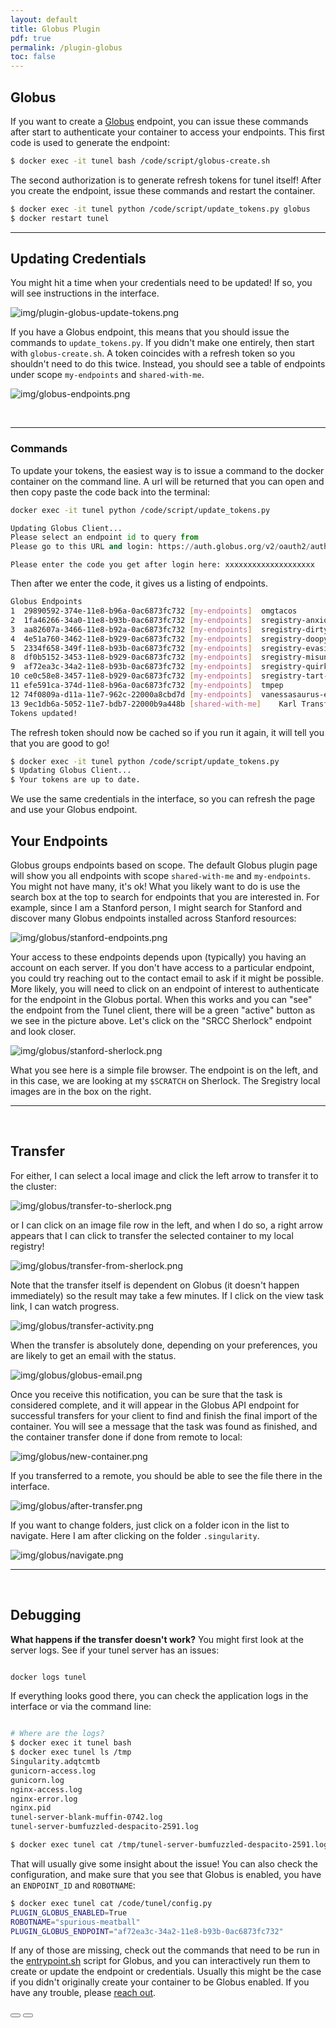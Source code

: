 ```yaml
---
layout: default
title: Globus Plugin
pdf: true
permalink: /plugin-globus
toc: false
---
```


## Globus
If you want to create a <a href="https://globus.org" target="_blank">Globus</a> 
endpoint, you can issue these commands after start to
authenticate your container to access your endpoints. This first code
is used to generate the endpoint:

```bash
$ docker exec -it tunel bash /code/script/globus-create.sh
```

The second authorization is to generate refresh tokens for tunel itself! After
you create the endpoint, issue these commands and restart the container.

```bash
$ docker exec -it tunel python /code/script/update_tokens.py globus
$ docker restart tunel
```

<hr>


## Updating Credentials
You might hit a time when your credentials need to be updated! If so, you will
see instructions in the interface.

![img/plugin-globus-update-tokens.png](img/globus/update-tokens.png)

If you have a Globus endpoint, this means that you should issue the commands 
to `update_tokens.py`. If you didn't make one entirely, then start
with `globus-create.sh`. A token coincides with a refresh token so 
you shouldn't need to do this twice. Instead, you should see 
a table of endpoints under scope `my-endpoints` and `shared-with-me`.

![img/globus-endpoints.png](img/globus/globus-endpoints.png)


<br>
<hr>

### Commands
To update your tokens, the easiest way is to issue a command to the docker
container on the command line. A url will be returned that you can open and then
copy paste the code back into the terminal:

```bash
docker exec -it tunel python /code/script/update_tokens.py
```
```python
Updating Globus Client...
Please select an endpoint id to query from
Please go to this URL and login: https://auth.globus.org/v2/oauth2/authorize?client_id=ae32247c-2c17-4c43-92b5-ba7fe9957dbb&redirect_uri=https%3A%2F%2Fauth.globus.org%2Fv2%2Fweb%2Fauth-code&scope=openid+profile+email+urn%3Aglobus%3Aauth%3Ascope%3Atransfer.api.globus.org%3Aall&state=_default&response_type=code&code_challenge=aPNLtTtI8G1AOGBJ7ffxJIT-7NpqGQU8bJvqVWyKTQ0&code_challenge_method=S256&access_type=offline
```
```
Please enter the code you get after login here: xxxxxxxxxxxxxxxxxxxx
```
Then after we enter the code, it gives us a listing of endpoints.

```bash
Globus Endpoints
1  29890592-374e-11e8-b96a-0ac6873fc732	[my-endpoints]	omgtacos
2  1fa46266-34a0-11e8-b93b-0ac6873fc732	[my-endpoints]	sregistry-anxious-nunchucks-2069
3  aa82607a-3466-11e8-b92a-0ac6873fc732	[my-endpoints]	sregistry-dirty-nalgas-8986
4  4e51a760-3462-11e8-b929-0ac6873fc732	[my-endpoints]	sregistry-doopy-underoos-8353
5  2334f658-349f-11e8-b93b-0ac6873fc732	[my-endpoints]	sregistry-evasive-buttface-3847
8  df0b5152-3453-11e8-b929-0ac6873fc732	[my-endpoints]	sregistry-misunderstood-lemur-3519
9  af72ea3c-34a2-11e8-b93b-0ac6873fc732	[my-endpoints]	sregistry-quirky-chair-8749
10 ce0c58e8-3457-11e8-b929-0ac6873fc732	[my-endpoints]	sregistry-tart-latke-6416
11 efe591ca-374d-11e8-b96a-0ac6873fc732	[my-endpoints]	tmpep
12 74f0809a-d11a-11e7-962c-22000a8cbd7d	[my-endpoints]	vanessasaurus-endpoint
13 9ec1db6a-5052-11e7-bdb7-22000b9a448b	[shared-with-me]	Karl Transfer
Tokens updated!

```

The refresh token should now be cached so if you run it again, it will tell you that you
are good to go!

```bash
$ docker exec -it tunel python /code/script/update_tokens.py
$ Updating Globus Client...
$ Your tokens are up to date.
```

We use the same credentials in the interface, so you can refresh the page and
use your Globus endpoint. 

## Your Endpoints
Globus groups endpoints based on scope. The default Globus plugin page will show you
all endpoints with scope `shared-with-me` and `my-endpoints`. You might not have many,
it's ok! What you likely want to do is use the search box at the top to search for
endpoints that you are interested in. For example, since I am a Stanford person,
I might search for Stanford and discover many Globus endpoints installed across 
Stanford resources:

![img/globus/stanford-endpoints.png](img/globus/stanford-endpoints.png)

Your access to these endpoints depends upon (typically) you having an account on each
server. If you don't have access to a particular endpoint, you could try reaching out
to the contact email to ask if it might be possible. More likely, you will need to
click on an endpoint of interest to authenticate for the endpoint in the Globus portal.
When this works and you can "see" the endpoint from the Tunel client, there will be a 
green "active" button as we see in the picture above. Let's click on the "SRCC Sherlock"
endpoint and look closer.

![img/globus/stanford-sherlock.png](img/globus/stanford-sherlock.png)

What you see here is a simple file browser. The endpoint is on the left, and in this case,
we are looking at my `$SCRATCH` on Sherlock. The Sregistry local images are in the box on
the right. 

<hr><br>

## Transfer
For either, I can select a local image and click the left arrow to transfer 
it to the cluster:

![img/globus/transfer-to-sherlock.png](img/globus/sherlock-transfer-to.png)

or I can click on an image file row in the left, and when I do so, a right arrow
appears that I can click to transfer the selected container to my local registry!

![img/globus/transfer-from-sherlock.png](img/globus/sherlock-transfer-from.png)

Note that the transfer itself is dependent on Globus (it doesn't
happen immediately) so the result may take a few minutes. If I click on the view
task link, I can watch progress.

![img/globus/transfer-activity.png](img/globus/transfer-activity.png)

When the transfer is absolutely done, depending on your preferences, you are likely to
get an email with the status.

![img/globus/globus-email.png](img/globus/globus-email.png)

Once you receive this notification, you can be sure that the task is considered complete,
and it will appear in the Globus API endpoint for successful transfers for your
client to find and finish the final import of the container. You will see a message
that the task was found as finished, and the container transfer done if done from
remote to local:

![img/globus/new-container.png](img/globus/new-container.png)

If you transferred to a remote, you should be able to see the file 
there in the interface.

![img/globus/after-transfer.png](img/globus/after-transfer.png)

If you want to change folders, just click on a folder icon in the list to navigate.
Here I am after clicking on the folder `.singularity`.


![img/globus/navigate.png](img/globus/navigate.png)

<hr><br>

## Debugging

<strong>What happens if the transfer doesn't work?</strong>
You might first look at the server logs. See if your tunel server has an issues:

```bash

docker logs tunel
```

If everything looks good there, you can check the application logs in the interface
or via the command line:

```bash

# Where are the logs?
$ docker exec it tunel bash
$ docker exec tunel ls /tmp
Singularity.adqtcmtb
gunicorn-access.log
gunicorn.log
nginx-access.log
nginx-error.log
nginx.pid
tunel-server-blank-muffin-0742.log
tunel-server-bumfuzzled-despacito-2591.log

```
```bash
$ docker exec tunel cat /tmp/tunel-server-bumfuzzled-despacito-2591.log
```

That will usually give some insight about the issue! You can also check the
configuration, and make sure that you see that Globus is enabled, you have an `ENDPOINT_ID`
and `ROBOTNAME`:

```bash
$ docker exec tunel cat /code/tunel/config.py
PLUGIN_GLOBUS_ENABLED=True
ROBOTNAME="spurious-meatball"
PLUGIN_GLOBUS_ENDPOINT="af72ea3c-34a2-11e8-b93b-0ac6873fc732"
```

If any of those are missing, check out the commands that need to be run in the
[entrypoint.sh](https://github.com/singularityhub/interface/blob/master/script/entrypoint.sh#L68) script for Globus, and you can interactively run
them to create or update the endpoint or credentials. Usually this might be the case
if you didn't originally create your container to be Globus enabled. If you have any
trouble, please <a href="https://www.github.com/singularityhub/interface/issues" target="_blank">reach out</a>.

<div>
    <a href="/interface/quick-start"><button class="previous-button btn btn-primary"><i class="fa fa-chevron-left"></i> </button></a>
    <a href="/interface/development"><button class="next-button btn btn-primary"><i class="fa fa-chevron-right"></i> </button></a>
</div><br>
